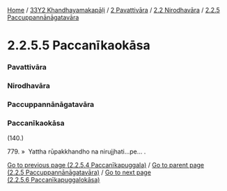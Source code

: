 
[Home](/) / [33Y2 Khandhayamakapāḷi](/tipitaka/33Y2.md) / [2 Pavattivāra](/tipitaka/33Y2/2.md) / [2.2 Nirodhavāra](/tipitaka/33Y2/2/2.2.md) / [2.2.5 Paccuppannānāgatavāra](/tipitaka/33Y2/2/2.2/2.2.5.md)

# 2.2.5.5 Paccanīkaokāsa

### Pavattivāra

### Nirodhavāra

### Paccuppannānāgatavāra

### Paccanīkaokāsa

(140.)

779\. »  Yattha rūpakkhandho na nirujjhati…pe… .

[Go to previous page (2.2.5.4 Paccanīkapuggala)](/tipitaka/33Y2/2/2.2/2.2.5/2.2.5.4.md) / [Go to parent page (2.2.5 Paccuppannānāgatavāra)](/tipitaka/33Y2/2/2.2/2.2.5.md) / [Go to next page (2.2.5.6 Paccanīkapuggalokāsa)](/tipitaka/33Y2/2/2.2/2.2.5/2.2.5.6.md)


